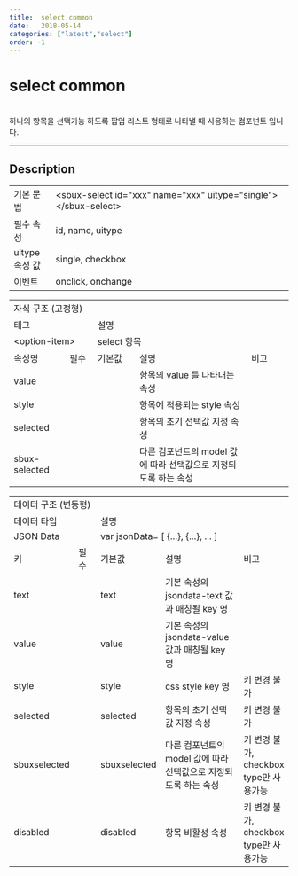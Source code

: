 ```yaml
---
title:  select common
date:   2018-05-14
categories: ["latest","select"]
order: -1
---
```


select common
===

<br>
하나의 항목을 선택가능 하도록 팝업 리스트 형태로 나타낼 때 사용하는 컴포넌트 입니다.

---

## Description

<table style="width:100%">
    <colgroup>
        <col width="15%"/>
        <col width="35%"/>
        <col width="15%"/>
        <col width="35%"/>
    </colgroup>
    <tr>
        <td class="tdTitle">기본 문법</td>
        <td colspan="3">&lt;sbux-select id="xxx" name="xxx" uitype="single"&gt;&lt;/sbux-select&gt;</td>
    </tr>
    <tr>
        <td class="tdTitle">필수 속성</td>
        <td colspan="3">id, name, uitype</td>
    </tr>
    <tr>
        <td class="tdTitle">uitype 속성 값</td>
        <td colspan="3">single, checkbox</td>
    </tr>
    <tr>
        <td class="tdTitle">이벤트</td>
        <td colspan="3">onclick, onchange</td>
    </tr>
</table>

<table style="width:100%">
    <colgroup>
        <col width="20%"/>
        <col width="10%"/>
        <col width="15%"/>
        <col width="40%"/>
        <col width="15%"/>
    </colgroup>
    <tr>
        <td class="tdTitle tdBg tdCenter" colspan="5">자식 구조 (고정형)</td>
    </tr>
    <tr>
        <td class="tdTitle tdCenter" colspan="2">태그</td>
        <td class="tdTitle tdCenter" colsapn="3">설명</td>
    </tr>
    <tr>
        <td class="tdCenter" colspan="2">&lt;option-item&gt;</td>
        <td class="tdCenter" colspan="3">select 항목</td>
    </tr>
    <tr>
        <td class="tdTitle tdCenter">속성명</td>
        <td class="tdTitle tdCenter">필수</td>
        <td class="tdTitle tdCenter">기본값</td>
        <td class="tdTitle tdCenter">설명</td>
        <td class="tdTitle tdCenter">비고</td>
    </tr>
    <tr>
        <td class="tdCenter">value</td>
        <td class="tdCenter"></td>
        <td class="tdCenter"></td>
        <td class="tdCenter">항목의 value 를 나타내는 속성</td>
        <td class="tdCenter"></td>
    </tr>
    <tr>
        <td class="tdCenter">style</td>
        <td class="tdCenter"></td>
        <td class="tdCenter"></td>
        <td class="tdCenter">항목에 적용되는 style 속성</td>
        <td class="tdCenter"></td>
    </tr>
    <tr>
        <td class="tdCenter">selected</td>
        <td class="tdCenter"></td>
        <td class="tdCenter"></td>
        <td class="tdCenter">항목의 초기 선택값 지정 속성</td>
        <td class="tdCenter"></td>
    </tr>
    <tr>
        <td class="tdCenter">sbux-selected</td>
        <td class="tdCenter"></td>
        <td class="tdCenter"></td>
        <td class="tdCenter">다른 컴포넌트의 model 값에 따라 선택값으로 지정되도록 하는 속성</td>
        <td class="tdCenter"></td>
    </tr>
</table>

<table style="width:100%">
    <colgroup>
        <col width="20%"/>
        <col width="10%"/>
        <col width="15%"/>
        <col width="40%"/>
        <col width="15%"/>
    </colgroup>
    <tr>
        <td class="tdTitle tdBg tdCenter" colspan="5">데이터 구조 (변동형)</td>
    </tr>
    <tr>
        <td class="tdTitle tdCenter" colspan="2">데이터 타입</td>
        <td class="tdTitle tdCenter" colsapn="3">설명</td>
    </tr>
    <tr>
        <td class="tdCenter" colspan="2">JSON Data</td>
        <td class="tdCenter" colspan="3">var jsonData= [ {...}, {...}, ... ]</td>
    </tr>
    <tr>
        <td class="tdTitle tdCenter">키</td>
        <td class="tdTitle tdCenter">필수</td>
        <td class="tdTitle tdCenter">기본값</td>
        <td class="tdTitle tdCenter">설명</td>
        <td class="tdTitle tdCenter">비고</td>
    </tr>
    <tr>
        <td class="tdCenter">text</td>
        <td class="tdCenter"></td>
        <td class="tdCenter">text</td>
        <td class="tdCenter">기본 속성의 jsondata-text 값과 매칭될 key 명</td>
        <td class="tdCenter"></td>
    </tr>
    <tr>
        <td class="tdCenter">value</td>
        <td class="tdCenter"></td>
        <td class="tdCenter">value</td>
        <td class="tdCenter">기본 속성의 jsondata-value 값과 매칭될 key 명</td>
        <td class="tdCenter"></td>
    </tr>
    <tr>
        <td class="tdCenter">style</td>
        <td class="tdCenter"></td>
        <td class="tdCenter">style</td>
        <td class="tdCenter">css style key 명</td>
        <td class="tdCenter">키 변경 불가</td>
    </tr>
    <tr>
        <td class="tdCenter">selected</td>
        <td class="tdCenter"></td>
        <td class="tdCenter">selected</td>
        <td class="tdCenter">항목의 초기 선택값 지정 속성</td>
        <td class="tdCenter">키 변경 불가</td>
    </tr>
    <tr>
        <td class="tdCenter">sbuxselected</td>
        <td class="tdCenter"></td>
        <td class="tdCenter">sbuxselected</td>
        <td class="tdCenter">다른 컴포넌트의 model 값에 따라 선택값으로 지정되도록 하는 속성</td>
        <td class="tdCenter">키 변경 불가, checkbox type만 사용가능</td>
    </tr>
    <tr>
        <td class="tdCenter">disabled</td>
        <td class="tdCenter"></td>
        <td class="tdCenter">disabled</td>
        <td class="tdCenter">항목 비활성 속성</td>
        <td class="tdCenter">키 변경 불가, checkbox type만 사용가능</td>
    </tr>
</table>